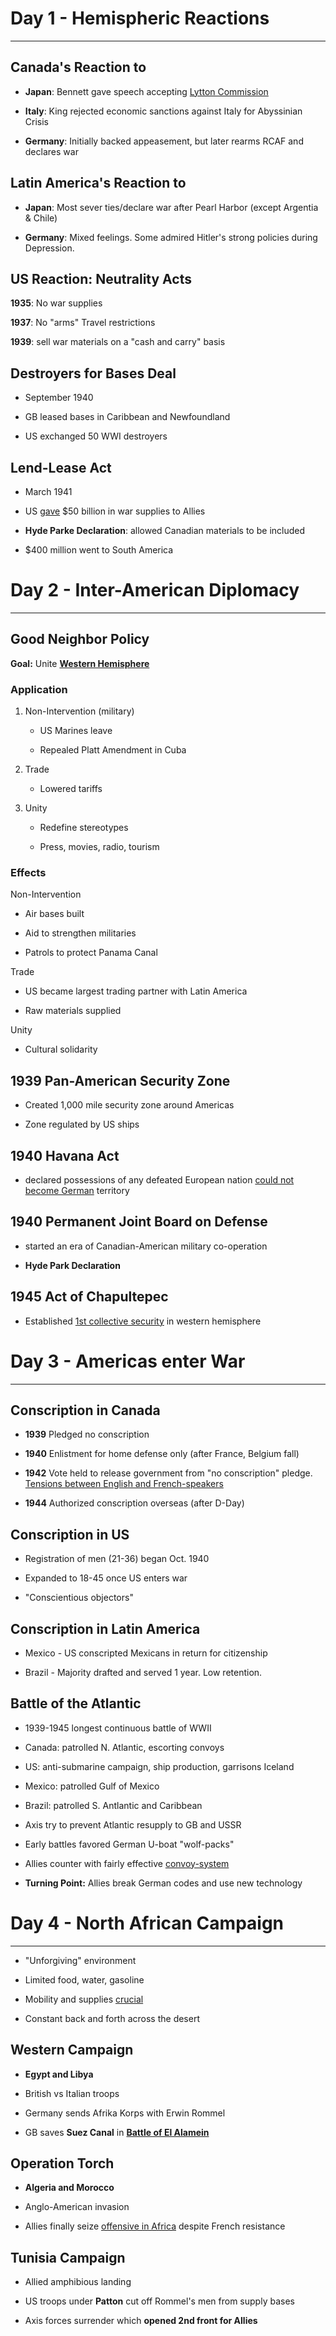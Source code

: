 # Day 1 - Hemispheric Reactions

---

## Canada's Reaction to

- **Japan**: Bennett gave speech accepting <u>Lytton Commission</u>

- **Italy**: King rejected economic sanctions against Italy for Abyssinian Crisis

- **Germany**: Initially backed appeasement, but later rearms RCAF and declares war

## Latin America's Reaction to

- **Japan**: Most sever ties/declare war after Pearl Harbor (except Argentia & Chile)

- **Germany**: Mixed feelings. Some admired Hitler's strong policies during Depression.

## US Reaction: Neutrality Acts

**1935**: No war supplies

**1937**: No "arms" Travel restrictions

**1939**: sell war materials on a "cash and carry" basis

## Destroyers for Bases Deal

- September 1940

- GB leased bases in Caribbean and Newfoundland

- US exchanged 50 WWI destroyers

## Lend-Lease Act

- March 1941

- US <u>gave</u> $50 billion in war supplies to Allies

- **Hyde Parke Declaration**: allowed Canadian materials to be included

- $400 million went to South America

# Day 2 - Inter-American Diplomacy

---

## Good Neighbor Policy

**Goal:** Unite <u>**Western Hemisphere**</u>

### Application

1. Non-Intervention (military)
   
   - US Marines leave
   
   - Repealed Platt Amendment in Cuba

2. Trade
   
   - Lowered tariffs

3. Unity
   
   - Redefine stereotypes
   
   - Press, movies, radio, tourism

### Effects

Non-Intervention

- Air bases built

- Aid to strengthen militaries

- Patrols to protect Panama Canal

Trade

- US became largest trading partner with Latin America

- Raw materials supplied

Unity

- Cultural solidarity

## 1939 Pan-American Security Zone

- Created 1,000 mile security zone around Americas

- Zone regulated by US ships

## 1940 Havana Act

- declared possessions of any defeated European nation <u>could not become German</u> territory

## 1940 Permanent Joint Board on Defense

- started an era of Canadian-American military co-operation

- **Hyde Park Declaration**

## 1945 Act of Chapultepec

- Established <u>1st collective security</u> in western hemisphere

# Day 3 - Americas enter War

---

## Conscription in Canada

- **1939** Pledged no conscription

- **1940** Enlistment for home defense only (after France, Belgium fall)

- **1942** Vote held to release government from "no conscription" pledge. <u>Tensions between English and French-speakers</u>

- **1944** Authorized conscription overseas (after D-Day)

## Conscription in US

- Registration of men (21-36) began Oct. 1940

- Expanded to 18-45 once US enters war

- "Conscientious objectors"

## Conscription in Latin America

- Mexico - US conscripted Mexicans in return for citizenship

- Brazil - Majority drafted and served 1 year. Low retention.

## Battle of the Atlantic

- 1939-1945 longest continuous battle of WWII

- Canada: patrolled N. Atlantic, escorting convoys

- US: anti-submarine campaign, ship production, garrisons Iceland

- Mexico: patrolled Gulf of Mexico

- Brazil: patrolled  S. Antlantic and Caribbean

- Axis try to prevent Atlantic resupply to GB and USSR

- Early battles favored German U-boat "wolf-packs"

- Allies counter with fairly effective <u>convoy-system</u>

- **Turning Point:** Allies break German codes and use new technology

# Day 4 - North African Campaign

---

- "Unforgiving" environment

- Limited food, water, gasoline

- Mobility and supplies <u>crucial</u>

- Constant back and forth across the desert

## Western Campaign

- **Egypt and Libya**

- British vs Italian troops

- Germany sends Afrika Korps with Erwin Rommel

- GB saves **Suez Canal** in <u>**Battle of El Alamein**</u>

## Operation Torch

- **Algeria and Morocco**

- Anglo-American invasion

- Allies finally seize <u>offensive in Africa</u> despite French resistance

## Tunisia Campaign

- Allied amphibious landing

- US troops under **Patton** cut off Rommel's men from supply bases

- Axis forces surrender which **opened 2nd front for Allies**
